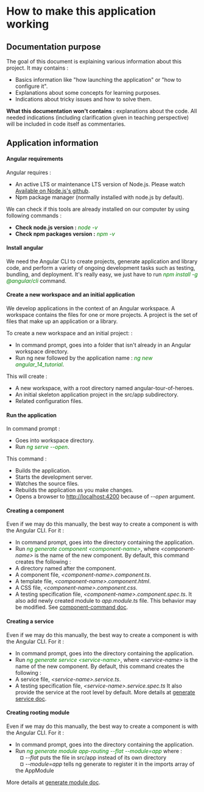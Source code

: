 # How to make this application working
## Documentation purpose
The goal of this document is explaining various information about this project. It may contains : 
- Basics information like "how launching the application" or "how to configure it".
- Explanations about some concepts for learning purposes.
- Indications about tricky issues and how to solve them.

**What this documentation won't contains :** explanations about the code. All needed indications (including clarification given in teaching perspective) will be included in code itself as commentaries.

## Application information
#### Angular requirements
Angular requires :
- An active LTS or maintenance LTS version of Node.js. Please watch <a href="https://github.com/nodejs/release#release-schedule">Available on Node.js's github</a>.
- Npm package manager (normally installed with node.js by default).

We can check if this tools are already installed on our computer by using following commands :
- <b>Check node.js version :</b> <span style="color: green;">*node -v*</span>
- <b>Check npm packages version :</b> <span style="color: green;">*npm -v*</span>

#### Install angular
We need the Angular CLI to create projects, generate application and library code, and perform a variety of ongoing development tasks such as testing, bundling, and deployment. It's really easy, we just have to run <span style="color: green;">*npm install -g @angular/cli*</span> command.

#### Create a new workspace and an initial application
We develop applications in the context of an Angular workspace. A workspace contains the files for one or more projects. A project is the set of files that make up an application or a library.

To create a new workspace and an initial project: :
- In command prompt, goes into a folder that isn't already in an Angular workspace directory. 
- Run ng new followed by the application name :</b> <span style="color: green;">*ng new angular_14_tutorial*</span>.

This will create :
- A new workspace, with a root directory named angular-tour-of-heroes.
- An initial skeleton application project in the src/app subdirectory.
- Related configuration files.

#### Run the application
In command prompt :
- Goes into workspace directory.
- Run <span style="color: green;">*ng serve --open*</span>.

This command :
- Builds the application.
- Starts the development server.
- Watches the source files.
- Rebuilds the application as you make changes.
- Opens a browser to <a href="http://localhost:4200">http://localhost:4200</a> because of *--open* argument.

#### Creating a component
Even if we may do this manually, the best way to create a component is with the Angular CLI. For it :
- In command prompt, goes into the directory containing the application.
- Run  <span style="color: green;">*ng generate component &lt;component-name&gt;*</span>, where *&lt;component-name&gt;* is the name of the new component.
By default, this command creates the following :
- A directory named after the component.
- A component file, *&lt;component-name&gt;.component.ts*.
- A template file, *&lt;component-name&gt;.component.html*.
- A CSS file, *&lt;component-name&gt;.component.css*.
- A testing specification file, *&lt;component-name&gt;.component.spec.ts*.
It also add newly created module to *app.module.ts* file.
This behavior may be modified. See <a href="https://angular.io/cli/generate#component-command">component-command doc</a>.

#### Creating a service
Even if we may do this manually, the best way to create a component is with the Angular CLI. For it :
- In command prompt, goes into the directory containing the application.
- Run  <span style="color: green;">*ng generate service &lt;service-name&gt;*</span>, where *&lt;service-name&gt;* is the name of the new component.
By default, this command creates the following :
- A service file, *&lt;service-name&gt;.service.ts*.
- A testing specification file, *&lt;service-name&gt;.service.spec.ts*
It also provide the service at the root level by default.
More details at <a href="https://angular.io/cli/generate#service">generate service doc</a>.

#### Creating rooting module
Even if we may do this manually, the best way to create a component is with the Angular CLI. For it :
- In command prompt, goes into the directory containing the application.
- Run  <span style="color: green;">*ng generate module app-routing --flat --module=app*</span> where :
<br/>&nbsp;&nbsp;&nbsp;¤ *--flat*	puts the file in src/app instead of its own directory
<br/>&nbsp;&nbsp;&nbsp;¤ *--module=app* tells ng generate to register it in the imports array of the AppModule

More details at <a href="https://angular.io/cli/generate#module">generate module doc</a>.
